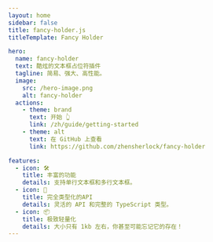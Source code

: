 ```yaml
---
layout: home
sidebar: false
title: fancy-holder.js
titleTemplate: Fancy Holder

hero:
  name: fancy-holder
  text: 酷炫的文本框占位符插件
  tagline: 简易、强大、高性能。
  image:
    src: /hero-image.png
    alt: fancy-holder
  actions:
    - theme: brand
      text: 开始 👆
      link: /zh/guide/getting-started
    - theme: alt
      text: 在 GitHub 上查看
      link: https://github.com/zhensherlock/fancy-holder

features:
  - icon: 🛠️
    title: 丰富的功能
    details: 支持单行文本框和多行文本框。
  - icon: 🔑
    title: 完全类型化的API
    details: 灵活的 API 和完整的 TypeScript 类型。
  - icon: 📦
    title: 极致轻量化
    details: 大小只有 1kb 左右，你甚至可能忘记它的存在！
---
```


